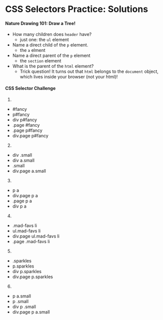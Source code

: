# CSS Selectors Practice: Solutions

#### Nature Drawing 101: Draw a Tree!
* How many children does `header` have?
    - just one: the `ul` element
* Name a direct child of the `p` element.
    - the `a` elment
* Name a direct parent of the `p` element
    - the `section` element
* What is the parent of the `html` element?
    - Trick question! It turns out that `html` belongs to the `document` object, which lives inside your browser (not your html)!

#### CSS Selector Challenge
1.
* \#fancy
* p#fancy
* div p#fancy
* .page #fancy
* .page p#fancy
* div.page p#fancy

2.
* div .small
* div a.small
* .small
* div.page a.small

3.
* p a
* div.page p a
* .page p a
* div p a

4.
* .mad-favs li
* ul.mad-favs li
* div.page ul.mad-favs li
* .page .mad-favs li

5.
* .sparkles
* p.sparkles
* div p.sparkles
* div.page p.sparkles

6.
* p a.small
* p .small
* div p .small
* div.page p a.small
